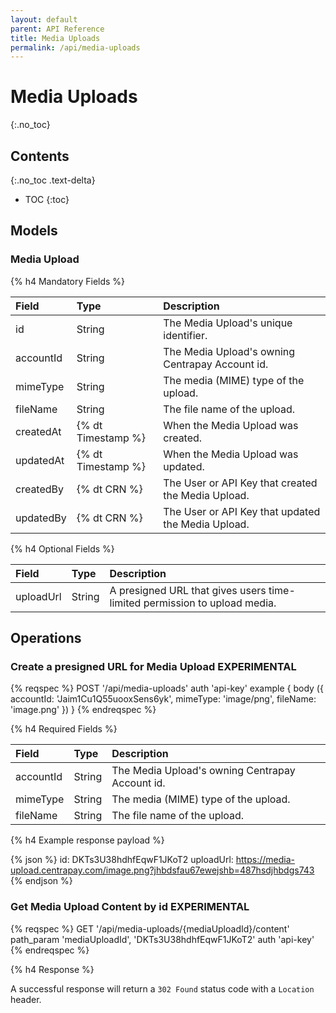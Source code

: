 ```yaml
---
layout: default
parent: API Reference
title: Media Uploads
permalink: /api/media-uploads
---
```


# Media Uploads
{:.no_toc}

## Contents
{:.no_toc .text-delta}

* TOC
{:toc}

## Models

### Media Upload

{% h4 Mandatory Fields %}

|   Field    |        Type        |                                       Description                                       |
| :--------- | :----------------- | :-------------------------------------------------------------------------------------- |
| id         | String             | The Media Upload's unique identifier.                                                   |
| accountId  | String             | The Media Upload's owning Centrapay Account id.                                         |
| mimeType   | String             | The media (MIME) type of the upload.                                                    |
| fileName   | String             | The file name of the upload.                                                            |
| createdAt  | {% dt Timestamp %} | When the Media Upload was created.                                                      |
| updatedAt  | {% dt Timestamp %} | When the Media Upload was updated.                                                      |
| createdBy  | {% dt CRN %}       | The User or API Key that created the Media Upload.                                      |
| updatedBy  | {% dt CRN %}       | The User or API Key that updated the Media Upload.                                      |

{% h4 Optional Fields %}

|   Field   |  Type  |                                Description                                |
| :-------- | :----- | :------------------------------------------------------------------------ |
| uploadUrl | String | A presigned URL that gives users time-limited permission to upload media. |

## Operations

### Create a presigned URL for Media Upload **EXPERIMENTAL**

{% reqspec %}
  POST '/api/media-uploads'
  auth 'api-key'
  example {
    body ({
      accountId: 'Jaim1Cu1Q55uooxSens6yk',
      mimeType: 'image/png',
      fileName: 'image.png'
    })
  }
{% endreqspec %}

{% h4 Required Fields %}

|   Field   |  Type  |                   Description                   |
| :-------- | :----- | :---------------------------------------------- |
| accountId | String | The Media Upload's owning Centrapay Account id. |
| mimeType  | String | The media (MIME) type of the upload.            |
| fileName  | String | The file name of the upload.                    |

{% h4 Example response payload %}

{% json %}
id: DKTs3U38hdhfEqwF1JKoT2
uploadUrl: https://media-upload.centrapay.com/image.png?jhbdsfau67ewejshb=487hsdjhbdgs743
{% endjson %}

### Get Media Upload Content by id **EXPERIMENTAL**

{% reqspec %}
  GET '/api/media-uploads/{mediaUploadId}/content'
  path_param 'mediaUploadId', 'DKTs3U38hdhfEqwF1JKoT2'
  auth 'api-key'
{% endreqspec %}

{% h4 Response %}

A successful response will return a `302 Found` status code with a `Location` header.
